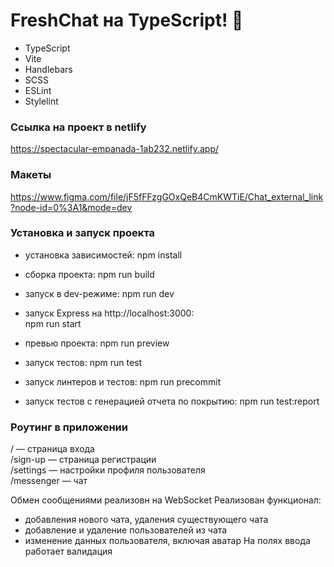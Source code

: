 # FreshChat на TypeScript! 📖

- TypeScript
- Vite
- Handlebars
- SCSS
- ESLint
- Stylelint


### Ссылка на проект в netlify
https://spectacular-empanada-1ab232.netlify.app/

### Макеты
https://www.figma.com/file/jF5fFFzgGOxQeB4CmKWTiE/Chat_external_link?node-id=0%3A1&mode=dev

### Установка и запуск проекта
- установка зависимостей:
npm install

- сборка проекта:
npm run build

- запуск в dev-режиме:
npm run dev

- запуск Express на http://localhost:3000:  
npm run start

- превью проекта:
npm run preview

- запуск тестов:
npm run test

- запуск линтеров и тестов:
npm run precommit

- запуск тестов с генерацией отчета по покрытию:
npm run test:report

### Роутинг в приложении
/ — страница входа  
/sign-up — страница регистрации  
/settings — настройки профиля пользователя  
/messenger — чат  

Обмен сообщениями реализовн на WebSocket
Реализован функционал:
- добавления нового чата, удаления существующего чата
- добавление и удаление пользователей из чата
- изменение данных пользователя, включая аватар
На полях ввода работает валидация
